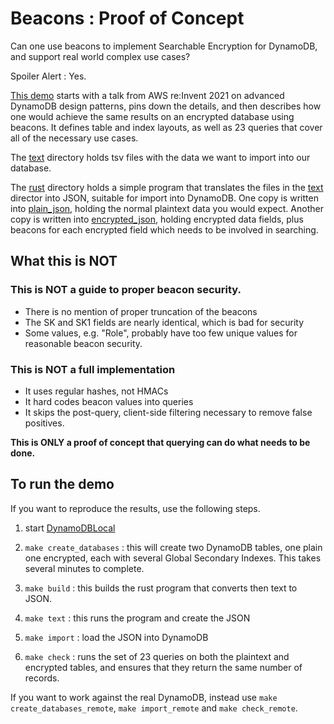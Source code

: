 # Beacons : Proof of Concept

Can one use beacons to implement Searchable Encryption for DynamoDB,
and support real world complex use cases?

Spoiler Alert : Yes.

[This demo](Demo.md) starts with a talk from AWS re:Invent 2021 on
advanced DynamoDB design patterns, pins down the details,
and then describes how one would achieve the same results on an
encrypted database using beacons. It defines table and index layouts,
as well as 23 queries that cover all of the necessary use cases.

The [text](./text) directory holds tsv files with the data
we want to import into our database.

The [rust](./rust) directory holds a simple program that translates
the files in the [text](./text) director into JSON, suitable
for import into DynamoDB.
One copy is written into [plain_json](./plain_json),
holding the normal plaintext data you would expect. 
Another copy is written into [encrypted_json](./encrypted_json),
holding encrypted data fields, plus beacons for each encrypted field which
needs to be involved in searching.


## What this is NOT

### This is NOT a guide to proper beacon security.

 * There is no mention of proper truncation of the beacons
 * The SK and SK1 fields are nearly identical, which is bad for security
 * Some values, e.g. "Role", probably have too few unique values for reasonable beacon security.

### This is NOT a full implementation

 * It uses regular hashes, not HMACs
 * It hard codes beacon values into queries
 * It skips the post-query, client-side filtering necessary to remove false positives.

**This is ONLY a proof of concept that querying can do what needs to be done.**
## To run the demo

If you want to reproduce the results, use the following steps.

1. start [DynamoDBLocal](https://docs.aws.amazon.com/amazondynamodb/latest/developerguide/DynamoDBLocal.html)

1. `make create_databases` : this will create two DynamoDB tables,
one plain one encrypted, each with several Global Secondary Indexes.
This takes several minutes to complete.

1. `make build` : this builds the rust program that converts then
text to JSON.

1. `make text` : this runs the program and create the JSON

1. `make import` : load the JSON into DynamoDB

1. `make check` : runs the set of 23 queries on both the plaintext
and encrypted tables, and ensures that they return the same number of records.

If you want to work against the real DynamoDB, instead use `make create_databases_remote`, `make import_remote` and `make check_remote`.